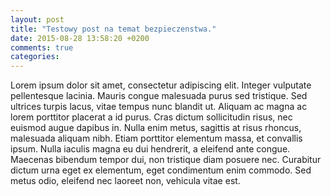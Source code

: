 ```yaml
---
layout: post
title: "Testowy post na temat bezpieczenstwa."
date: 2015-08-28 13:58:20 +0200
comments: true
categories:
---
```

Lorem ipsum dolor sit amet, consectetur adipiscing elit. Integer vulputate pellentesque lacinia. Mauris congue malesuada purus sed tristique. Sed ultrices turpis lacus, vitae tempus nunc blandit ut. Aliquam ac magna ac lorem porttitor placerat a id purus. Cras dictum sollicitudin risus, nec euismod augue dapibus in. Nulla enim metus, sagittis at risus rhoncus, malesuada aliquam nibh. Etiam porttitor elementum massa, et convallis ipsum. Nulla iaculis magna eu dui hendrerit, a eleifend ante congue. Maecenas bibendum tempor dui, non tristique diam posuere nec. Curabitur dictum urna eget ex elementum, eget condimentum enim commodo. Sed metus odio, eleifend nec laoreet non, vehicula vitae est.
